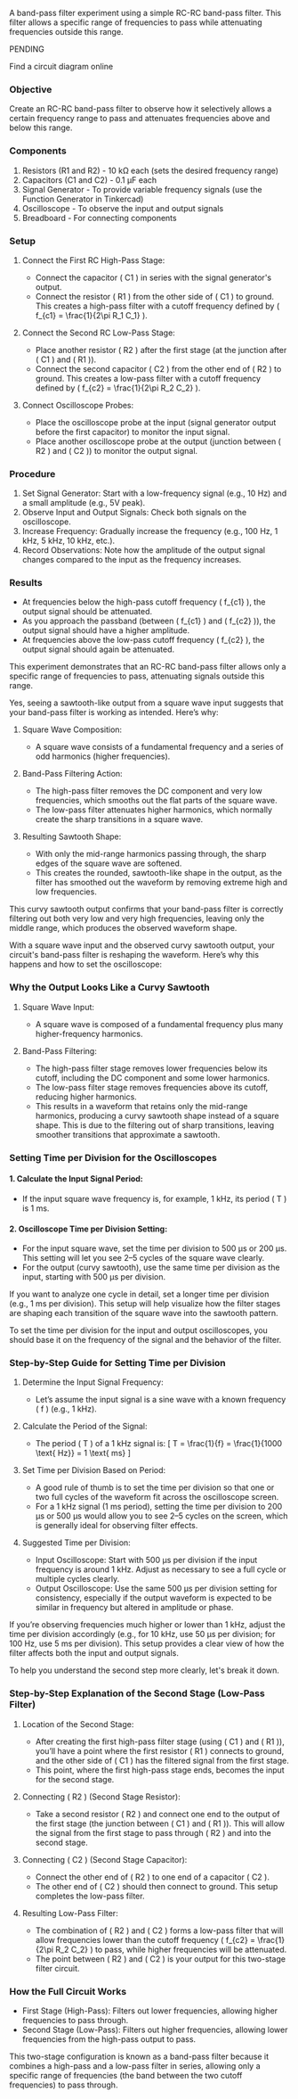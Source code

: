 A band-pass filter experiment using a simple RC-RC band-pass filter. This filter allows a specific range of frequencies to pass while attenuating frequencies outside this range.

PENDING

Find a circuit diagram online

### Objective

Create an RC-RC band-pass filter to observe how it selectively allows a certain frequency range to pass and attenuates frequencies above and below this range.

### Components

1. Resistors (R1 and R2) - 10 kΩ each (sets the desired frequency range)
2. Capacitors (C1 and C2) - 0.1 µF each
3. Signal Generator - To provide variable frequency signals (use the Function Generator in Tinkercad)
4. Oscilloscope - To observe the input and output signals
5. Breadboard - For connecting components

### Setup

1. Connect the First RC High-Pass Stage:
   - Connect the capacitor \( C1 \) in series with the signal generator's output.
   - Connect the resistor \( R1 \) from the other side of \( C1 \) to ground. This creates a high-pass filter with a cutoff frequency defined by \( f_{c1} = \frac{1}{2\pi R_1 C_1} \).

2. Connect the Second RC Low-Pass Stage:
   - Place another resistor \( R2 \) after the first stage (at the junction after \( C1 \) and \( R1 \)).
   - Connect the second capacitor \( C2 \) from the other end of \( R2 \) to ground. This creates a low-pass filter with a cutoff frequency defined by \( f_{c2} = \frac{1}{2\pi R_2 C_2} \).

3. Connect Oscilloscope Probes:
   - Place the oscilloscope probe at the input (signal generator output before the first capacitor) to monitor the input signal.
   - Place another oscilloscope probe at the output (junction between \( R2 \) and \( C2 \)) to monitor the output signal.

### Procedure

1. Set Signal Generator: Start with a low-frequency signal (e.g., 10 Hz) and a small amplitude (e.g., 5V peak).
2. Observe Input and Output Signals: Check both signals on the oscilloscope.
3. Increase Frequency: Gradually increase the frequency (e.g., 100 Hz, 1 kHz, 5 kHz, 10 kHz, etc.).
4. Record Observations: Note how the amplitude of the output signal changes compared to the input as the frequency increases.

### Results

- At frequencies below the high-pass cutoff frequency \( f_{c1} \), the output signal should be attenuated.
- As you approach the passband (between \( f_{c1} \) and \( f_{c2} \)), the output signal should have a higher amplitude.
- At frequencies above the low-pass cutoff frequency \( f_{c2} \), the output signal should again be attenuated.

This experiment demonstrates that an RC-RC band-pass filter allows only a specific range of frequencies to pass, attenuating signals outside this range.

Yes, seeing a sawtooth-like output from a square wave input suggests that your band-pass filter is working as intended. Here’s why:

1. Square Wave Composition:
   - A square wave consists of a fundamental frequency and a series of odd harmonics (higher frequencies).
   
2. Band-Pass Filtering Action:
   - The high-pass filter removes the DC component and very low frequencies, which smooths out the flat parts of the square wave.
   - The low-pass filter attenuates higher harmonics, which normally create the sharp transitions in a square wave.
   
3. Resulting Sawtooth Shape:
   - With only the mid-range harmonics passing through, the sharp edges of the square wave are softened.
   - This creates the rounded, sawtooth-like shape in the output, as the filter has smoothed out the waveform by removing extreme high and low frequencies.

This curvy sawtooth output confirms that your band-pass filter is correctly filtering out both very low and very high frequencies, leaving only the middle range, which produces the observed waveform shape.

With a square wave input and the observed curvy sawtooth output, your circuit's band-pass filter is reshaping the waveform. Here’s why this happens and how to set the oscilloscope:

### Why the Output Looks Like a Curvy Sawtooth

1. Square Wave Input:
   - A square wave is composed of a fundamental frequency plus many higher-frequency harmonics.
   
2. Band-Pass Filtering:
   - The high-pass filter stage removes lower frequencies below its cutoff, including the DC component and some lower harmonics.
   - The low-pass filter stage removes frequencies above its cutoff, reducing higher harmonics.
   - This results in a waveform that retains only the mid-range harmonics, producing a curvy sawtooth shape instead of a square shape. This is due to the filtering out of sharp transitions, leaving smoother transitions that approximate a sawtooth.

### Setting Time per Division for the Oscilloscopes

#### 1. Calculate the Input Signal Period:
   - If the input square wave frequency is, for example, 1 kHz, its period \( T \) is 1 ms.

#### 2. Oscilloscope Time per Division Setting:
   - For the input square wave, set the time per division to 500 μs or 200 μs. This setting will let you see 2–5 cycles of the square wave clearly.
   - For the output (curvy sawtooth), use the same time per division as the input, starting with 500 μs per division.
   
If you want to analyze one cycle in detail, set a longer time per division (e.g., 1 ms per division). This setup will help visualize how the filter stages are shaping each transition of the square wave into the sawtooth pattern.

To set the time per division for the input and output oscilloscopes, you should base it on the frequency of the signal and the behavior of the filter.

### Step-by-Step Guide for Setting Time per Division

1. Determine the Input Signal Frequency:
   - Let’s assume the input signal is a sine wave with a known frequency \( f \) (e.g., 1 kHz).

2. Calculate the Period of the Signal:
   - The period \( T \) of a 1 kHz signal is:
     \[
     T = \frac{1}{f} = \frac{1}{1000 \text{ Hz}} = 1 \text{ ms}
     \]

3. Set Time per Division Based on Period:
   - A good rule of thumb is to set the time per division so that one or two full cycles of the waveform fit across the oscilloscope screen.
   - For a 1 kHz signal (1 ms period), setting the time per division to 200 μs or 500 μs would allow you to see 2–5 cycles on the screen, which is generally ideal for observing filter effects.

4. Suggested Time per Division:
   - Input Oscilloscope: Start with 500 μs per division if the input frequency is around 1 kHz. Adjust as necessary to see a full cycle or multiple cycles clearly.
   - Output Oscilloscope: Use the same 500 μs per division setting for consistency, especially if the output waveform is expected to be similar in frequency but altered in amplitude or phase.

If you’re observing frequencies much higher or lower than 1 kHz, adjust the time per division accordingly (e.g., for 10 kHz, use 50 μs per division; for 100 Hz, use 5 ms per division). This setup provides a clear view of how the filter affects both the input and output signals.

To help you understand the second step more clearly, let's break it down.

### Step-by-Step Explanation of the Second Stage (Low-Pass Filter)

1. Location of the Second Stage:
   - After creating the first high-pass filter stage (using \( C1 \) and \( R1 \)), you’ll have a point where the first resistor \( R1 \) connects to ground, and the other side of \( C1 \) has the filtered signal from the first stage.
   - This point, where the first high-pass stage ends, becomes the input for the second stage.

2. Connecting \( R2 \) (Second Stage Resistor):
   - Take a second resistor \( R2 \) and connect one end to the output of the first stage (the junction between \( C1 \) and \( R1 \)). This will allow the signal from the first stage to pass through \( R2 \) and into the second stage.

3. Connecting \( C2 \) (Second Stage Capacitor):
   - Connect the other end of \( R2 \) to one end of a capacitor \( C2 \).
   - The other end of \( C2 \) should then connect to ground. This setup completes the low-pass filter.

4. Resulting Low-Pass Filter:
   - The combination of \( R2 \) and \( C2 \) forms a low-pass filter that will allow frequencies lower than the cutoff frequency \( f_{c2} = \frac{1}{2\pi R_2 C_2} \) to pass, while higher frequencies will be attenuated.
   - The point between \( R2 \) and \( C2 \) is your output for this two-stage filter circuit.

### How the Full Circuit Works

- First Stage (High-Pass): Filters out lower frequencies, allowing higher frequencies to pass through.
- Second Stage (Low-Pass): Filters out higher frequencies, allowing lower frequencies from the high-pass output to pass.

This two-stage configuration is known as a band-pass filter because it combines a high-pass and a low-pass filter in series, allowing only a specific range of frequencies (the band between the two cutoff frequencies) to pass through.
